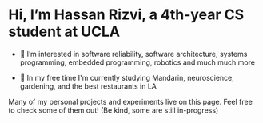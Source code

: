 # Hi, I’m Hassan Rizvi, a 4th-year CS student at UCLA
  
- 👀 I’m interested in software reliability, software architecture, systems programming, embedded programming, robotics and much much more
  
- 📘 In my free time I'm currently studying Mandarin, neuroscience, gardening, and the best restaurants in LA

Many of my personal projects and experiments live on this page. Feel free to check some of them out! (Be kind, some are still in-progress)

<!---
rizvi-ha/rizvi-ha is a ✨ special ✨ repository because its `README.md` (this file) appears on your GitHub profile.
You can click the Preview link to take a look at your changes.
--->

